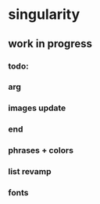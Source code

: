 # singularity

## work in progress

### todo:

### arg

### images update

### end

### phrases + colors

### list revamp

### fonts
